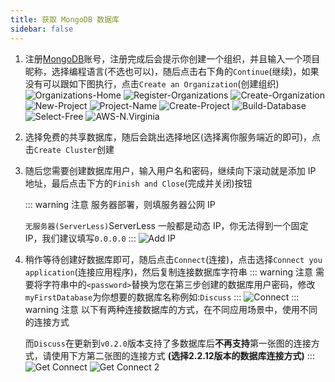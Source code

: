 ```yaml
---
title: 获取 MongoDB 数据库
sidebar: false
---
```


1. 注册[MongoDB](https://www.mongodb.com/cloud/atlas/register)账号，注册完成后会提示你创建一个组织，并且输入一个项目昵称，选择编程语言(不选也可以)，随后点击右下角的`Continue`(继续)，如果没有可以跟如下图执行，点击`Create an Organization`(创建组织)
   ![Organizations-Home](/img/guide/Get-MongoDB-DataBase/Organizations-Home.png)
   ![Register-Organizations](/img/guide/Get-MongoDB-DataBase/Register-Organizations.png)
   ![Create-Organization](/img/guide/Get-MongoDB-DataBase/Create-Organization.png)
   ![New-Project](/img/guide/Get-MongoDB-DataBase/New-Project.png)
   ![Project-Name](/img/guide/Get-MongoDB-DataBase/Project-Name.png)
   ![Create-Project](/img/guide/Get-MongoDB-DataBase/Create-Project.png)
   ![Build-Database](/img/guide/Get-MongoDB-DataBase/Build-Database.png)
   ![Select-Free](/img/guide/Get-MongoDB-DataBase/Select-Free.png)
   ![AWS-N.Virginia](/img/guide/Get-MongoDB-DataBase/AWS-N.Virginia.png)
2. 选择免费的共享数据库，随后会跳出选择地区(选择离你服务端近的即可)，点击`Create Cluster`创建
3. 随后您需要创建数据库用户，输入用户名和密码，继续向下滚动就是添加 IP 地址，最后点击下方的`Finish and Close`(完成并关闭)按钮

   ::: warning 注意
   服务器部署，则填服务器公网 IP

   `无服务器(ServerLess)`ServerLess 一般都是动态 IP，你无法得到一个固定 IP，我们建议填写`0.0.0.0`
   :::
   ![Add IP](/img/guide/Get-MongoDB-DataBase/Add-IP.png)

4. 稍作等待创建好数据库即可，随后点击`Connect`(连接)，点击选择`Connect you application`(连接应用程序)，然后复制连接数据库字符串
   ::: warning 注意
   需要将字符串中的`<password>`替换为您在第三步创建的数据库用户密码，修改`myFirstDatabase`为你想要的数据库名称例如:`Discuss`
   :::
   ![Connect](/img/guide/Get-MongoDB-DataBase/Connect.png)
   ::: warning 注意
   以下有两种连接数据库的方式，在不同应用场景中，使用不同的连接方式

   而`Discuss`在更新到`v0.2.0`版本支持了多数据库后**不再支持**第一张图的连接方式，请使用下方第二张图的连接方式 **(选择2.2.12版本的数据库连接方式)**
   :::
   ![Get Connect](/img/guide/Get-MongoDB-DataBase/Get-Connect.png)
   ![Get Connect 2](/img/guide/Get-MongoDB-DataBase/Get-Connect-2.png)
